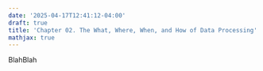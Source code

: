 ```yaml
---
date: '2025-04-17T12:41:12-04:00'
draft: true
title: 'Chapter 02. The What, Where, When, and How of Data Processing'
mathjax: true
---
```


BlahBlah